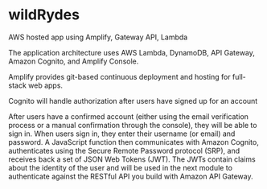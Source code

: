 # wildRydes
AWS hosted app using Amplify, Gateway API, Lambda

The application architecture uses AWS Lambda, DynamoDB, API Gateway, Amazon Cognito, and Amplify Console.

Amplify provides git-based continuous deployment and hosting for full-stack web apps. 

Cognito will handle authorization after users have signed up for an account 





After users have a confirmed account (either using the email verification process or a manual confirmation through the console), they will be able to sign in. When users sign in, they enter their username (or email) and password. A JavaScript function then communicates with Amazon Cognito, authenticates using the Secure Remote Password protocol (SRP), and receives back a set of JSON Web Tokens (JWT). The JWTs contain claims about the identity of the user and will be used in the next module to authenticate against the RESTful API you build with Amazon API Gateway.
